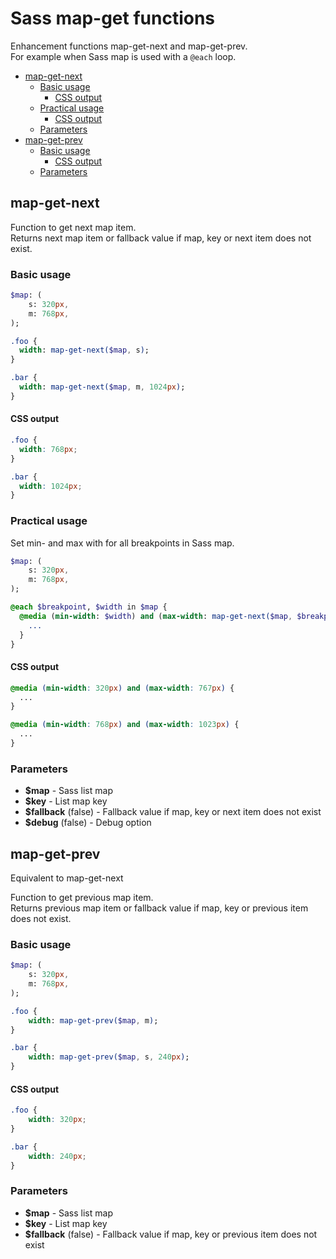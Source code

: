 # Sass map-get functions

Enhancement functions map-get-next and map-get-prev.  
For example when Sass map is used with a `@each` loop.

* [map-get-next](#map-get-next)
  + [Basic usage](#basic-usage)
    - [CSS output](#css-output)
  + [Practical usage](#practical-usage)
    - [CSS output](#css-output-1)
  + [Parameters](#parameters)
* [map-get-prev](#map-get-prev)
  + [Basic usage](#basic-usage-1)
    - [CSS output](#css-output-2)
  + [Parameters](#parameters-1)

## map-get-next

Function to get next map item.  
Returns next map item or fallback value if map, key or next item does not exist.

### Basic usage

```sass
$map: (
    s: 320px,
    m: 768px,
);

.foo {
  width: map-get-next($map, s);
}

.bar {
  width: map-get-next($map, m, 1024px);
}
```

#### CSS output

```css
.foo {
  width: 768px;
}

.bar {
  width: 1024px;
}
```

### Practical usage

Set min- and max with for all breakpoints in Sass map.

```sass
$map: (
    s: 320px,
    m: 768px,
);

@each $breakpoint, $width in $map {
  @media (min-width: $width) and (max-width: map-get-next($map, $breakpoint, 1024px) - 1px) {
    ...
  }
}
```

#### CSS output

```css
@media (min-width: 320px) and (max-width: 767px) {
  ...
}

@media (min-width: 768px) and (max-width: 1023px) {
  ...
}
```

### Parameters

* **$map** - Sass list map
* **$key** - List map key
* **$fallback** (false) - Fallback value if map, key or next item does not exist
* **$debug** (false) - Debug option

## map-get-prev

Equivalent to map-get-next

Function to get previous map item.  
Returns previous map item or fallback value if map, key or previous item does not exist.

### Basic usage

```sass
$map: (
    s: 320px,
    m: 768px,
);

.foo {
    width: map-get-prev($map, m);
}

.bar {
    width: map-get-prev($map, s, 240px);
}
```

#### CSS output

```css
.foo {
    width: 320px;
}

.bar {
    width: 240px;
}
```

### Parameters

* **$map** - Sass list map
* **$key** - List map key
* **$fallback** (false) - Fallback value if map, key or previous item does not exist
